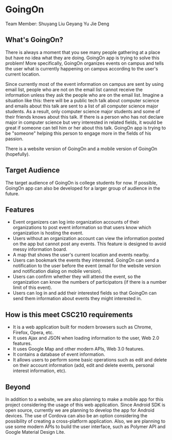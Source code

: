# GoingOn

Team Member:
Shuyang Liu
Geyang Yu
Jie Deng

## What's GoingOn?

There is always a moment that you see many people gathering at a place but have no idea what they are doing. GoingOn app is trying to solve this problem! More specifically, GoingOn organizes events on campus and tells the user what is currently happening on campus according to the user's current location.  

Since currently most of the event information on campus are sent by using email list, people who are not on the email list cannot receive the information unless they ask the people who are on the email list. Imagine a situation like this: there will be a public tech talk about computer science and emails about this talk are sent to a list of all computer science major students. As a result, only computer science major students and some of their friends knows about this talk. If there is a person who has not declare major in computer science but very interested in related fields, it would be great if someone can tell him or her about this talk. GoingOn app is trying to be "someone" helping this person to engage more in the fields of his passion. 

There is a website version of GoingOn and a mobile version of GoingOn (hopefully). 

## Target Audience

The target audience of GoingOn is college students for now. If possible, GoingOn app can also be developed for a larger group of audience in the future.

## Features

* Event organizers can log into organization accounts of their organizations to post event information so that users know which organization is hosting the event.
* Users without an organization account can view the information posted on the app but cannot post any events. This feature is designed to avoid messy information board. 
* A map that shows the user's current location and events nearby. 
* Users can bookmark the events they interested. GoingOn can send a notification to the user before the event (email for the website version and notification dialog on mobile version).
* Users can confirm whether they will attend the event, so the organization can know the numbers of participators (if there is a number limit of this event).
* Users can log in and add their interested fields so that GoingOn can send them information about events they might interested in. 

## How is this meet CSC210 requirements

* It is a web application built for modern browsers such as Chrome, Firefox, Opera, etc.
* It uses Ajax and JSON when loading information to the user, Web 2.0 features.
* It uses Google Map and other modern APIs, Web 3.0 features.
* It contains a database of event information.
* It allows users to perform some basic operations such as edit and delete on their account information (add, edit and delete events, personal interest information, etc).

## Beyond

In addition to a website, we are also planning to make a mobile app for this project considering the usage of this web application. Since Android SDK is open source, currently we are planning to develop the app for Android devices. The use of Cordova can also be an option considering the possibility of creating a cross-platform application. Also, we are planning to use some modern APIs to build the user interface, such as Polymer API and Google Material Design Lite.
